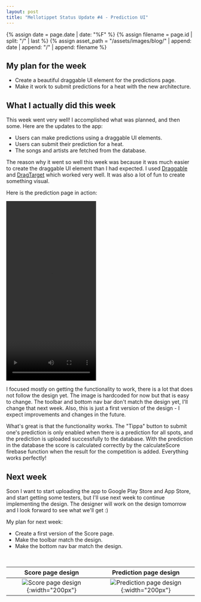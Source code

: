 ```yaml
---
layout: post
title: "Mellotippet Status Update #4 - Prediction UI"
---
```


{% assign date = page.date | date: "%F" %}
{% assign filename = page.id | split: "/" | last %}
{% assign asset_path = "/assets/images/blog/" | append: date | append: "/" | append: filename %}

## My plan for the week

- Create a beautiful draggable UI element for the predictions page.
- Make it work to submit predictions for a heat with the new architecture.

## What I actually did this week

This week went very well! I accomplished what was planned, and then some. Here are the updates to the app:

- Users can make predictions using a draggable UI elements.
- Users can submit their prediction for a heat. 
- The songs and artists are fetched from the database.

The reason why it went so well this week was because it was much easier to create the draggable UI element than I had expected. I used [Draggable](https://api.flutter.dev/flutter/widgets/Draggable-class.html) and [DragTarget](https://api.flutter.dev/flutter/widgets/DragTarget-class.html) which worked very well. It was also a lot of fun to create something visual. 

Here is the prediction page in action:

<video width="240" height="480" controls>
  <source src="{{asset_path}}/prediction-page-ui.mp4" type="video/mp4">
</video>

I focused mostly on getting the functionality to work, there is a lot that does not follow the design yet. The image is hardcoded for now but that is easy to change. The toolbar and bottom nav bar don't match the design yet, I'll change that next week. Also, this is just a first version of the design - I expect improvements and changes in the future.

What's great is that the functionality works. The "Tippa" button to submit one's prediction is only enabled when there is a prediction for all spots, and the prediction is uploaded successfully to the database. With the prediction in the database the score is calculated correctly by the calculateScore firebase function when the result for the competition is added. Everything works perfectly!

## Next week

Soon I want to start uploading the app to Google Play Store and App Store, and start getting some testers, but I'll use next week to continue implementing the design. The designer will work on the design tomorrow and I look forward to see what we'll get :)

My plan for next week:
- Create a first version of the Score page.
- Make the toolbar match the design.
- Make the bottom nav bar match the design.

<br>

Score page design             |  Prediction page design
:-------------------------:|:-------------------------:
![Score page design]({{asset_path}}/score-page-design.png){:width="200px"}  |  ![Prediction page design]({{asset_path}}/prediction-page-design.png){:width="200px"}






